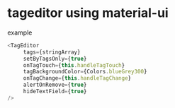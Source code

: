 # tageditor using material-ui

example
```js
<TagEditor
     tags={stringArray}
     setByTagsOnly={true}
     onTagTouch={this.handleTagTouch}
     tagBackgroundColor={Colors.blueGrey300}
     onTagChange={this.handleTagChange}
     alertOnRemove={true}
     hideTextField={true}
/>
```
